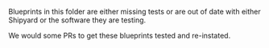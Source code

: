 Blueprints in this folder are either missing tests or are out of date with either Shipyard or
the software they are testing.

We would some PRs to get these blueprints tested and re-instated.